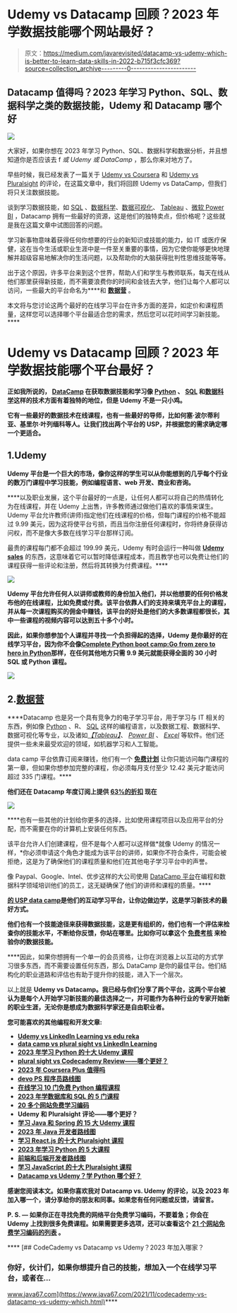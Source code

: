 # Udemy vs Datacamp 回顾？2023 年学数据技能哪个网站最好？

> 原文：<https://medium.com/javarevisited/datacamp-vs-udemy-which-is-better-to-learn-data-skills-in-2022-b715f3cfc369?source=collection_archive---------0----------------------->

## Datacamp 值得吗？2023 年学习 Python、SQL、数据科学之类的数据技能，Udemy 和 Datacamp 哪个好

[![](img/5abde3087db2e38d5a448a414e7101a6.png)](https://click.linksynergy.com/deeplink?id=JVFxdTr9V80&mid=39197&murl=https%3A%2F%2Fwww.udemy.com%2F)

大家好，如果你想在 2023 年学习 Python、SQL、数据科学和数据分析，并且想知道你是否应该去 f *或 Udemy 或 DataCamp* ，那么你来对地方了。

早些时候，我已经发表了一篇关于 [Udemy vs Coursera](https://javarevisited.blogspot.com/2020/01/coursera-vs-udemy-which-is-better-for-programming-tech.html#axzz6VcvP6WNj) 和 [Udemy vs Pluralsight](https://javarevisited.blogspot.com/2019/10/udemy-vs-pluralsight-review-which-is-better-to-learn-code.html) 的评论，在这篇文章中，我们将回顾 Udemy vs DataCamp，但我们将只关注数据技能。

谈到学习数据技能，如 [SQL](/javarevisited/top-5-sql-and-database-courses-to-learn-online-48424533ac61) 、[数据科学](/javarevisited/my-favorite-data-science-and-machine-learning-courses-from-coursera-udemy-and-pluralsight-eafc73acc73f)、[数据可视化](/javarevisited/7-best-online-courses-to-learn-d3-js-for-data-visualization-in-2020-1a8c79add4e4)、 [Tableau](/javarevisited/my-favorite-courses-to-learn-tableau-for-data-science-and-visualization-46623ba5b424) 、[微软 Power BI](/javarevisited/10-free-microsoft-power-bi-courses-for-beginners-19ee524008e1) ，Datacamp 拥有一些最好的资源，这是他们的独特卖点，但价格呢？这些就是我在这篇文章中试图回答的问题。

学习新事物意味着获得任何你想要的行业的新知识或技能的能力，如 IT 或医疗保健，这在当今生活或职业生涯中是一件至关重要的事情，因为它使你能够更快地理解并超级容易地解决你的生活问题，以及帮助你的大脑获得批判性思维技能等等。

出于这个原因，许多平台来到这个世界，帮助人们和学生与教师联系，每天在线从他们那里获得新技能，而不需要浪费你的时间和金钱去大学，他们让每个人都可以访问，一些最大的平台命名为[](https://click.linksynergy.com/deeplink?id=JVFxdTr9V80&mid=39197&murl=https%3A%2F%2Fwww.udemy.com%2F)****和 [**数据营**](https://datacamp.pxf.io/c/1193463/1012793/13294) 。

本文将与您讨论这两个最好的在线学习平台在许多方面的差异，如定价和课程质量，这样您可以选择哪个平台最适合您的需求，然后您可以花时间学习新技能。****

# ****Udemy vs Datacamp 回顾？2023 年学数据技能哪个平台最好？****

****正如我所说的， [**DataCamp**](https://datacamp.pxf.io/c/1193463/1012793/13294) 在获取数据技能和学习像 [Python](/javarevisited/the-complete-python-bootcamp-udemy-course-review-b1ab69f232b5) 、 [SQL](/javarevisited/7-free-courses-to-learn-database-and-sql-for-programmers-and-data-scientist-e7ae19514ed2) 和[数据科学](/javarevisited/10-free-data-science-online-courses-for-beginners-a5fe78c2cb7b)这样的技术方面有着独特的地位，但是 Udemy 不是一只小鸡。****

****它有一些最好的数据技术在线课程，也有一些最好的导师，比如何塞·波尔蒂利亚、基里尔·叶列缅科等人。让我们找出两个平台的 USP，并根据您的需求确定哪一个更适合。****

## ****1.Udemy****

****Udemy 平台是一个巨大的市场，像你这样的学生可以从你能想到的几乎每个行业的数万门课程中学习技能，例如编程语言、web 开发、商业和咨询。****

****以及职业发展，这个平台最好的一点是，让任何人都可以将自己的热情转化为在线课程，并在 Udemy 上出售，许多教师通过做他们喜欢的事情来谋生。Udemy 平台允许教师(讲师)指定他们在线课程的价格，但每门课程的价格不能超过 9.99 美元，因为这将使平台亏损，而且当你注册任何课程时，你将终身获得访问权，而不是像大多数在线学习平台那样订阅。

最贵的课程每门都不会超过 199.99 美元，Udemy 有时会运行一种叫做 [**Udemy sales**](https://click.linksynergy.com/deeplink?id=JVFxdTr9V80&mid=39197&murl=https%3A%2F%2Fwww.udemy.com%2F) 的东西，这意味着它可以暂时降低课程成本，而且教学也可以免费让他们的课程获得一些评论和注册，然后将其转换为付费课程。****

****[![](img/55152972a1b67eb31a794db198eaa13e.png)](https://click.linksynergy.com/deeplink?id=JVFxdTr9V80&mid=39197&murl=https%3A%2F%2Fwww.udemy.com%2F)****

****Udemy 平台允许任何人以讲师或教师的身份加入他们，并以他想要的任何价格发布他的在线课程，比如免费或付费。该平台依靠人们的支持来填充平台上的课程，并从每一次课程购买的佣金中赚钱，该平台的好处是他们的大多数课程都很长，其中一些课程的视频内容可以达到五十多个小时。****

****因此，如果你想参加个人课程并寻找一个负担得起的选择，Udemy 是你最好的在线学习平台，因为你不会像[**Complete Python boot camp:Go from zero to hero in Python**](http://bit.ly/2BY5LJC)那样，在任何其他地方只需 9.9 美元就能获得全面的 30 小时 SQL 或 Python 课程。****

****[![](img/388f07cd10dd5ebcbf4f35c54e274f1a.png)](http://bit.ly/2BY5LJC)****

## ****2.[数据营](https://datacamp.pxf.io/c/1193463/1012793/13294)****

****Datacamp 也是另一个具有竞争力的电子学习平台，用于学习与 IT 相关的东西，例如像 [Python](/javarevisited/7-best-python-online-courses-for-beginners-to-learn-programming-abe12cecb1ad) 、R、 [SQL](/javarevisited/7-free-courses-to-learn-database-and-sql-for-programmers-and-data-scientist-e7ae19514ed2) 这样的编程语言，以及数据工程、数据科学、数据可视化等专业，以及诸如[*【Tableau】*](https://javarevisited.blogspot.com/2019/07/top-5-tableau-online-courses-and-certifications-for-data-science-engineers.html)、 [*Power BI*](/javarevisited/7-best-courses-to-learn-microsoft-power-bi-for-beginners-and-experienced-developers-83695c9428dc) 、 [*Excel*](/javarevisited/10-free-courses-to-learn-microsoft-excel-for-beginners-69561f2f2678) 等软件。他们还提供一些未来最受欢迎的领域，如机器学习和人工智能。

data camp 平台依靠订阅来赚钱，他们有一个 [**免费计划**](https://datacamp.pxf.io/c/1193463/1012793/13294?u=https%3A%2F%2Fwww.datacamp.com%2Fpricing) 让你只能访问每门课程的第一章，但如果你想参加完整的课程，你必须每月支付至少 12.42 美元才能访问超过 335 门课程。****

****他们还在 Datacamp 年度订阅上提供 [**63%的折扣**](https://datacamp.pxf.io/c/1193463/1012793/13294?u=https%3A%2F%2Fwww.datacamp.com%2Fpricing) **现在******

****[![](img/f75337a3b55915bc9f0f3d26b16d5886.png)](https://datacamp.pxf.io/c/1193463/1012793/13294?u=https%3A%2F%2Fwww.datacamp.com%2Fpricing)****

****也有一些其他的计划给你更多的选择，比如使用课程项目以及应用平台的分配，而不需要在你的计算机上安装任何东西。

该平台允许人们创建课程，但不是每个人都可以这样做*就像 Udemy 的情况一样，*你必须申请这个角色才能成为该平台的讲师，如果你不符合条件，可能会被拒绝，这是为了确保他们的课程质量和他们在其他电子学习平台中的声誉。

像 Paypal、Google、Intel、优步这样的大公司使用 [DataCamp 平台](https://datacamp.pxf.io/c/1193463/1012793/13294?u=https%3A%2F%2Fwww.datacamp.com%2Fpricing)在编程和数据科学领域培训他们的员工，这无疑确保了他们的讲师和课程的质量。****

****[**的 USP data camp**](https://datacamp.pxf.io/c/1193463/1012793/13294?u=https%3A%2F%2Fwww.datacamp.com%2Fpricing)是他们的互动学习平台，让你边做边学，这是学习新技术的最好方式。****

****他们也有一个技能途径来获得数据技能，这是更有组织的，他们也有一个评估来检查你的技能水平，不断给你反馈，你站在哪里。比如你可以拿这个 [**免费考核**](https://datacamp.pxf.io/c/1193463/1012793/13294) 来检验你的数据技能。****

****因此，如果你想拥有一个单一的会员资格，让你在浏览器上以互动的方式学习很多东西，而不需要设置任何东西，那么 DataCamp 是你的最佳平台。他们结构化的职业道路和评估也有助于提升你的技能，进入下一个层次。

以上就是 **Udemy vs Datacamp。**我已经与你们分享了两个平台，这两个平台被认为是每个人开始学习新技能的最佳选择之一，并可能作为各种行业的专家开始新的职业生涯，无论你是想成为数据科学家还是自由职业者。****

****您可能喜欢的其他**编程**和**开发**文章:****

*   ****[Udemy vs LinkedIn Learning vs edu reka](https://javarevisited.blogspot.com/2020/10/udemy-vs-edureka-vs-linkedin-learning.html#axzz6vVPaF500)****
*   ****[data camp vs plural sight vs LinkedIn Learning](https://javarevisited.blogspot.com/2021/11/datacamp-vs-pluralsight-vs-linkedin.html#axzz7D1K8JL8x)****
*   ****[2023 年学习 Python 的十大 Udemy 课程](https://javarevisited.blogspot.com/2020/05/top-10-udemy-courses-to-learn-python-programming.html)****
*   ****[plural sight vs Codecademy Review——哪个更好？](https://javarevisited.blogspot.com/2019/10/pluralsight-vs-codecademy-which-is-best-online-learning-platform.html)****
*   ****[2023 年 Coursera Plus 值得吗](https://javarevisited.blogspot.com/2020/08/coursera-plus-better-way-to-take-coursera-courses-specilizations-certification.html#axzz6oofWUIUh)****
*   ****[devo PS 程序员路线图](https://javarevisited.blogspot.com/2018/09/the-2018-devops-roadmap-your-guide-to-become-DevOps-Engineer.html)****
*   ****[在线学习 10 门免费 Python 编程课程](https://javarevisited.blogspot.com/2018/12/10-free-python-courses-for-programmers.html)****
*   ****[2023 年学数据库和 SQL 的 5 门课程](https://hackernoon.com/top-5-sql-and-database-courses-to-learn-online-48424533ac61)****
*   ****[20 多个网站免费学习编码](https://dev.to/javinpaul/top-20-websites-to-learn-coding-with-java-python-sql-algorithms-and-git-for-free-in-2019-best-of-lot-l2l)****
*   ****Udemy 和 Pluralsight 评论——哪个更好？****
*   ****[学习 Java 和 Spring 的 15 大 Udemy 课程](/javarevisited/top-15-java-and-spring-framework-courses-from-udemy-best-of-lot-d7b965b62a9f?source=rss------java-5)****
*   ****[2023 年 Java 开发者路线图](https://javarevisited.blogspot.com/2019/10/the-java-developer-roadmap.html)****
*   ****[学习 React.js 的十大 Pluralsight 课程](https://javarevisited.blogspot.com/2020/08/top-10-pluralsight-courses-to-learn-React.js.html)****
*   ****[2023 年学习 Python 的 5 大课程](https://hackernoon.com/top-5-courses-to-learn-python-in-2018-best-of-lot-26644a99e7ec)****
*   ****[前端和后端开发者路线图](https://hackernoon.com/the-2019-web-developer-roadmap-ab89ac3c380e)****
*   ****[学习 JavaScript 的十大 Pluralsight 课程](https://www.java67.com/2020/08/top-10-pluralsight-courses-to-learn-JavaScript.html)****
*   ****[Datacamp vs Udemy？学 Python 哪个好？](https://javinpaul.medium.com/datacamp-vs-udemy-which-is-better-to-learn-data-skills-in-2022-b715f3cfc369)****

****感谢您阅读本文。如果你喜欢我对 Datacamp vs. Udemy 的评论，以及 2023 年加入哪一个，请分享给你的朋友和同事。如果您有任何问题或反馈，请留言。****

******P. S. —** 如果你正在寻找免费的网络平台免费学习编码，不要着急；你会在 Udemy 上找到很多免费课程。如果需要更多选项，还可以查看这个 [**21 个网站免费学习编码的列表**](https://www.java67.com/2018/06/21-websites-to-learn-how-to-code-for.html) 。****

****[](https://www.java67.com/2021/11/codecademy-vs-datacamp-vs-udemy-which.html) [## CodeCademy vs Datacamp vs Udemy？2023 年加入哪家？

### 你好，伙计们，如果你想提升自己的技能，想加入一个在线学习平台，或者在…

www.java67.com](https://www.java67.com/2021/11/codecademy-vs-datacamp-vs-udemy-which.html)****
